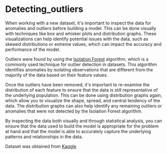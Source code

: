 # Detecting_outliers


When working with a new dataset, it's important to inspect the data for anomalies and outliers before building a model. This can be done visually with techniques like box and whisker plots and distribution graphs. These visualizations can help identify potential issues with the data, such as skewed distributions or extreme values, which can impact the accuracy and performance of the model.

Outliers were found by using the [Isolation Forest](https://scikit-learn.org/stable/modules/generated/sklearn.ensemble.IsolationForest.html) algorithm, which is a commonly used technique for outlier detection in datasets. This algorithm identifies anomalies by isolating observations that are different from the majority of the data based on their feature values.

Once the outliers have been removed, it's important to re-examine the distribution of each feature to ensure that the data is still representative of the underlying population. This can be done using distribution graphs again, which allow you to visualize the shape, spread, and central tendency of the data. The distribution graphs can also help identify any remaining outliers or anomalies that were not detected by the Isolation Forest algorithm.

By inspecting the data both visually and through statistical analysis, you can ensure that the data used to build the model is appropriate for the problem at hand and that the model is able to accurately capture the underlying patterns and relationships in the data.

Dataset was obtained from [Kaggle](https://www.kaggle.com/code/marcinrutecki/outlier-detection-methods/data)

